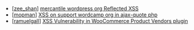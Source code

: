 * [[zee_shan](https://hackerone.com/zee_shan)] [ mercantile wordpress org Reflected XSS](https://hackerone.com/reports/240256)
* [[mopman](https://hackerone.com/mopman)] [XSS on support wordcamp org in ajax-quote php](https://hackerone.com/reports/355773)
* [[ramuelgall](https://hackerone.com/ramuelgall)] [XSS Vulnerability in WooCommerce Product Vendors plugin](https://hackerone.com/reports/253313)
